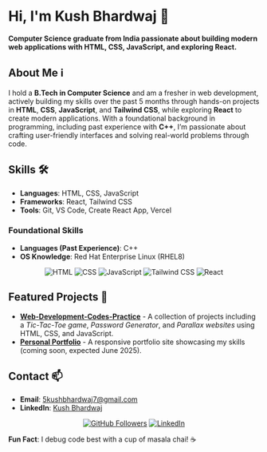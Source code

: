 <p align="center">
  <script src="https://unpkg.com/@lottiefiles/lottie-player@latest/dist/lottie-player.js"></script>
  <lottie-player src="https://lottie.host/14d1dc93-3d87-4895-ad10-73c30c98c5ee/J6uYYuY94G.lottie.json" background="transparent" speed="1" style="width: 300px; height: 300px;" loop autoplay></lottie-player>
</p>

# **Hi, I'm Kush Bhardwaj** 👋
**Computer Science graduate from India passionate about building modern web applications with HTML, CSS, JavaScript, and exploring React.**

## **About Me** ℹ️
I hold a **B.Tech in Computer Science** and am a fresher in web development, actively building my skills over the past 5 months through hands-on projects in **HTML**, **CSS**, **JavaScript**, and **Tailwind CSS**, while exploring **React** to create modern applications. With a foundational background in programming, including past experience with **C++**, I’m passionate about crafting user-friendly interfaces and solving real-world problems through code.

## **Skills** 🛠️
- **Languages**: HTML, CSS, JavaScript  
- **Frameworks**: React, Tailwind CSS  
- **Tools**: Git, VS Code, Create React App, Vercel  
### **Foundational Skills**  
- **Languages (Past Experience)**: C++  
- **OS Knowledge**: Red Hat Enterprise Linux (RHEL8)  

<p align="center">
  <img src="https://img.shields.io/badge/HTML-E34F26?logo=html5&logoColor=white" alt="HTML"/>
  <img src="https://img.shields.io/badge/CSS-1572B6?logo=css3&logoColor=white" alt="CSS"/>
  <img src="https://img.shields.io/badge/JavaScript-F7DF1E?logo=javascript&logoColor=black" alt="JavaScript"/>
  <img src="https://img.shields.io/badge/Tailwind_CSS-38B2AC?logo=tailwind-css&logoColor=white" alt="Tailwind CSS"/>
  <img src="https://img.shields.io/badge/React-61DAFB?logo=react&logoColor=black" alt="React"/>
</p>

## **Featured Projects** 🚀
- **[Web-Development-Codes-Practice](https://github.com/root-kush369/Web-Development-Codes-Practice)** - A collection of projects including a *Tic-Tac-Toe game*, *Password Generator*, and *Parallax websites* using HTML, CSS, and JavaScript.  
- **[Personal Portfolio](https://github.com/root-kush369/Portfolio)** - A responsive portfolio site showcasing my skills (coming soon, expected June 2025).

## **Contact** 📫
- **Email**: 5kushbhardwaj7@gmail.com  
- **LinkedIn**: [Kush Bhardwaj](https://www.linkedin.com/in/kush-bhardwaj7/)  

<p align="center">
  <a href="https://github.com/root-kush369"><img src="https://img.shields.io/github/followers/root-kush369?label=Follow%20Me&style=social" alt="GitHub Followers"/></a>
  <a href="https://www.linkedin.com/in/kush-bhardwaj7/"><img src="https://img.shields.io/badge/LinkedIn-Connect-blue?logo=linkedin" alt="LinkedIn"/></a>
</p>

**Fun Fact**: I debug code best with a cup of masala chai! ☕
